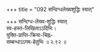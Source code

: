 +++
title = "092 सन्दिग्धलेख्यशुद्धिः स्यात्"

+++
सन्दिग्ध-लेख्य-शुद्धिः स्यात्  
स्व-हस्त-लिखिताऽऽदिभिः।  
युक्ति-प्राप्ति-क्रिया-चिह्न-  
सम्बन्धाऽऽगम-हेतुभिः  ॥ २.९२ ॥